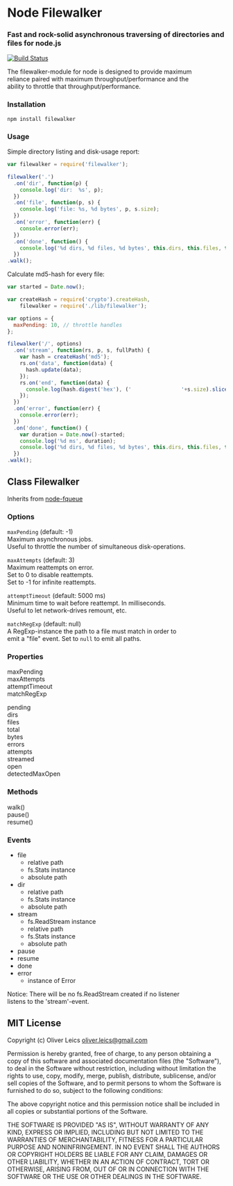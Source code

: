
Node Filewalker
===============

### Fast and rock-solid asynchronous traversing of directories and files for node.js

[![Build Status](https://secure.travis-ci.org/oleics/node-filewalker.png)](http://travis-ci.org/oleics/node-filewalker)

The filewalker-module for node is designed to provide maximum  
reliance paired with maximum throughput/performance and the  
ability to throttle that throughput/performance.

### Installation

```npm install filewalker```

### Usage

Simple directory listing and disk-usage report:

```js
var filewalker = require('filewalker');

filewalker('.')
  .on('dir', function(p) {
    console.log('dir:  %s', p);
  })
  .on('file', function(p, s) {
    console.log('file: %s, %d bytes', p, s.size);
  })
  .on('error', function(err) {
    console.error(err);
  })
  .on('done', function() {
    console.log('%d dirs, %d files, %d bytes', this.dirs, this.files, this.bytes);
  })
.walk();
```

Calculate md5-hash for every file:

```js
var started = Date.now();

var createHash = require('crypto').createHash,
    filewalker = require('./lib/filewalker');

var options = {
  maxPending: 10, // throttle handles
};

filewalker('/', options)
  .on('stream', function(rs, p, s, fullPath) {
    var hash = createHash('md5');
    rs.on('data', function(data) {
      hash.update(data);
    });
    rs.on('end', function(data) {
      console.log(hash.digest('hex'), ('                '+s.size).slice(-16), p);
    });
  })
  .on('error', function(err) {
    console.error(err);
  })
  .on('done', function() {
    var duration = Date.now()-started;
    console.log('%d ms', duration);
    console.log('%d dirs, %d files, %d bytes', this.dirs, this.files, this.bytes);
  })
.walk();
```

Class Filewalker
----------------

Inherits from [node-fqueue](https://github.com/oleics/node-fqueue)

### Options

```maxPending``` (default: -1)  
Maximum asynchronous jobs.  
Useful to throttle the number of simultaneous disk-operations.

```maxAttempts``` (default: 3)  
Maximum reattempts on error.  
Set to 0 to disable reattempts.  
Set to -1 for infinite reattempts.

```attemptTimeout``` (default: 5000 ms)  
Minimum time to wait before reattempt. In milliseconds.  
Useful to let network-drives remount, etc.

```matchRegExp``` (default: null)  
A RegExp-instance the path to a file must match in order to  
emit a "file" event. Set to ```null``` to emit all paths.

### Properties

maxPending  
maxAttempts  
attemptTimeout  
matchRegExp

pending  
dirs  
files  
total  
bytes  
errors  
attempts  
streamed  
open  
detectedMaxOpen

### Methods

walk()  
pause()  
resume()

### Events

* file
  * relative path
  * fs.Stats instance
  * absolute path
* dir
  * relative path
  * fs.Stats instance
  * absolute path
* stream
  * fs.ReadStream instance
  * relative path
  * fs.Stats instance
  * absolute path
* pause
* resume
* done
* error
  * instance of Error

Notice: There will be no fs.ReadStream created if no listener  
listens to the 'stream'-event.

MIT License
-----------

Copyright (c) Oliver Leics <oliver.leics@gmail.com>

Permission is hereby granted, free of charge, to any person obtaining a copy of this software and associated documentation files (the "Software"), to deal in the Software without restriction, including without limitation the rights to use, copy, modify, merge, publish, distribute, sublicense, and/or sell copies of the Software, and to permit persons to whom the Software is furnished to do so, subject to the following conditions:

The above copyright notice and this permission notice shall be included in all copies or substantial portions of the Software.

THE SOFTWARE IS PROVIDED "AS IS", WITHOUT WARRANTY OF ANY KIND, EXPRESS OR IMPLIED, INCLUDING BUT NOT LIMITED TO THE WARRANTIES OF MERCHANTABILITY, FITNESS FOR A PARTICULAR PURPOSE AND NONINFRINGEMENT. IN NO EVENT SHALL THE AUTHORS OR COPYRIGHT HOLDERS BE LIABLE FOR ANY CLAIM, DAMAGES OR OTHER LIABILITY, WHETHER IN AN ACTION OF CONTRACT, TORT OR OTHERWISE, ARISING FROM, OUT OF OR IN CONNECTION WITH THE SOFTWARE OR THE USE OR OTHER DEALINGS IN THE SOFTWARE.
